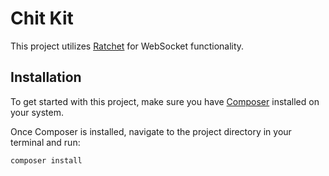 # Chit Kit

This project utilizes [Ratchet](http://socketo.me/) for WebSocket functionality.

## Installation

To get started with this project, make sure you have [Composer](https://getcomposer.org/) installed on your system.

Once Composer is installed, navigate to the project directory in your terminal and run:

```bash
composer install